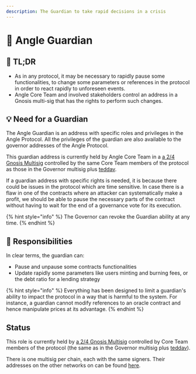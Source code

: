 ```yaml
---
description: The Guardian to take rapid decisions in a crisis
---
```


# 💂 Angle Guardian

## 🔎 TL;DR

- As in any protocol, it may be necessary to rapidly pause some functionalities, to change some parameters or references in the protocol in order to react rapidly to unforeseen events.
- Angle Core Team and involved stakeholders control an address in a Gnosis multi-sig that has the rights to perform such changes.

## 💡 Need for a Guardian

The Angle Guardian is an address with specific roles and privileges in the Angle Protocol. All the privileges of the guardian are also available to the governor addresses of the Angle Protocol.

This guardian address is currently held by Angle Core Team in a [a 2/4 Gnosis Multisig](https://etherscan.io/address/0x0C2553e4B9dFA9f83b1A6D3EAB96c4bAaB42d430) controlled by the same Core Team members of the protocol as those in the Governor multisig plus [teddav](https://twitter.com/0xteddav).

If a guardian address with specific rights is needed, it is because there could be issues in the protocol which are time sensitive. In case there is a flaw in one of the contracts where an attacker can systematically make a profit, we should be able to pause the necessary parts of the contract without having to wait for the end of a governance vote for its execution.

{% hint style="info" %}
The Governor can revoke the Guardian ability at any time.
{% endhint %}

## 🔘 Responsibilities

In clear terms, the guardian can:

- Pause and unpause some contracts functionalities
- Update rapidly some parameters like users minting and burning fees, or the debt ratio for a lending strategy

{% hint style="info" %}
Everything has been designed to limit a guardian's ability to impact the protocol in a way that is harmful to the system. For instance, a guardian cannot modify references to an oracle contract and hence manipulate prices at its advantage.
{% endhint %}

## Status

This role is currently held by [a 2/4 Gnosis Multisig](https://etherscan.io/address/0x0C2553e4B9dFA9f83b1A6D3EAB96c4bAaB42d430) controlled by Core Team members of the protocol (the same as in the Governor multisig plus [teddav](https://twitter.com/0xteddav)).

There is one multisig per chain, each with the same signers. Their addresses on the other networks on can be found [here](https://developers.angle.money/overview/smart-contracts).

